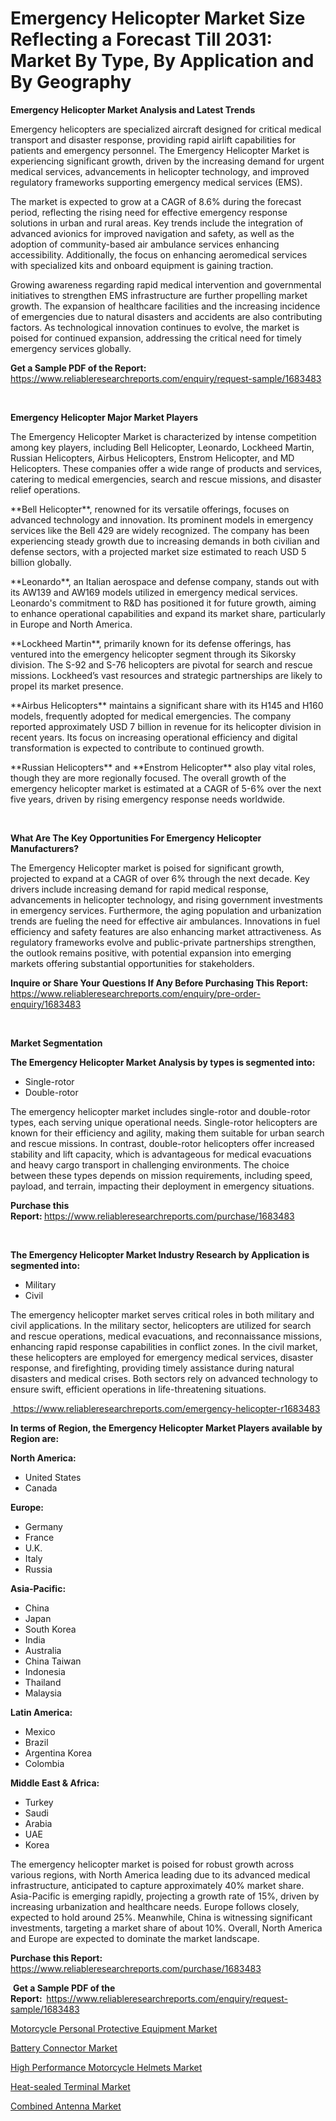 <p><h1>Emergency Helicopter Market Size Reflecting a Forecast Till 2031: Market By Type, By Application and By Geography</h1></p><p><strong>Emergency Helicopter Market Analysis and Latest Trends</strong></p>
<p><p>Emergency helicopters are specialized aircraft designed for critical medical transport and disaster response, providing rapid airlift capabilities for patients and emergency personnel. The Emergency Helicopter Market is experiencing significant growth, driven by the increasing demand for urgent medical services, advancements in helicopter technology, and improved regulatory frameworks supporting emergency medical services (EMS).</p><p>The market is expected to grow at a CAGR of 8.6% during the forecast period, reflecting the rising need for effective emergency response solutions in urban and rural areas. Key trends include the integration of advanced avionics for improved navigation and safety, as well as the adoption of community-based air ambulance services enhancing accessibility. Additionally, the focus on enhancing aeromedical services with specialized kits and onboard equipment is gaining traction.</p><p>Growing awareness regarding rapid medical intervention and governmental initiatives to strengthen EMS infrastructure are further propelling market growth. The expansion of healthcare facilities and the increasing incidence of emergencies due to natural disasters and accidents are also contributing factors. As technological innovation continues to evolve, the market is poised for continued expansion, addressing the critical need for timely emergency services globally.</p></p>
<p><strong>Get a Sample PDF of the Report:&nbsp;</strong> <a href="https://www.reliableresearchreports.com/enquiry/request-sample/1683483?utm_campaign=8&utm_medium=2&utm_source=Github&utm_content=ia&utm_term=15102024&utm_id=emergency-helicopter">https://www.reliableresearchreports.com/enquiry/request-sample/1683483</a></p>
<p>&nbsp;</p>
<p><strong>Emergency Helicopter Major Market Players</strong></p>
<p><p>The Emergency Helicopter Market is characterized by intense competition among key players, including Bell Helicopter, Leonardo, Lockheed Martin, Russian Helicopters, Airbus Helicopters, Enstrom Helicopter, and MD Helicopters. These companies offer a wide range of products and services, catering to medical emergencies, search and rescue missions, and disaster relief operations.</p><p>**Bell Helicopter**, renowned for its versatile offerings, focuses on advanced technology and innovation. Its prominent models in emergency services like the Bell 429 are widely recognized. The company has been experiencing steady growth due to increasing demands in both civilian and defense sectors, with a projected market size estimated to reach USD 5 billion globally.</p><p>**Leonardo**, an Italian aerospace and defense company, stands out with its AW139 and AW169 models utilized in emergency medical services. Leonardo's commitment to R&D has positioned it for future growth, aiming to enhance operational capabilities and expand its market share, particularly in Europe and North America.</p><p>**Lockheed Martin**, primarily known for its defense offerings, has ventured into the emergency helicopter segment through its Sikorsky division. The S-92 and S-76 helicopters are pivotal for search and rescue missions. Lockheed’s vast resources and strategic partnerships are likely to propel its market presence.</p><p>**Airbus Helicopters** maintains a significant share with its H145 and H160 models, frequently adopted for medical emergencies. The company reported approximately USD 7 billion in revenue for its helicopter division in recent years. Its focus on increasing operational efficiency and digital transformation is expected to contribute to continued growth.</p><p>**Russian Helicopters** and **Enstrom Helicopter** also play vital roles, though they are more regionally focused. The overall growth of the emergency helicopter market is estimated at a CAGR of 5-6% over the next five years, driven by rising emergency response needs worldwide.</p></p>
<p>&nbsp;</p>
<p><strong>What Are The Key Opportunities For Emergency Helicopter Manufacturers?</strong></p>
<p><p>The Emergency Helicopter market is poised for significant growth, projected to expand at a CAGR of over 6% through the next decade. Key drivers include increasing demand for rapid medical response, advancements in helicopter technology, and rising government investments in emergency services. Furthermore, the aging population and urbanization trends are fueling the need for effective air ambulances. Innovations in fuel efficiency and safety features are also enhancing market attractiveness. As regulatory frameworks evolve and public-private partnerships strengthen, the outlook remains positive, with potential expansion into emerging markets offering substantial opportunities for stakeholders.</p></p>
<p><strong>Inquire or Share Your Questions If Any Before Purchasing This Report:</strong> <a href="https://www.reliableresearchreports.com/enquiry/pre-order-enquiry/1683483?utm_campaign=8&utm_medium=2&utm_source=Github&utm_content=ia&utm_term=15102024&utm_id=emergency-helicopter">https://www.reliableresearchreports.com/enquiry/pre-order-enquiry/1683483</a></p>
<p>&nbsp;</p>
<p><strong>Market Segmentation</strong></p>
<p><strong>The Emergency Helicopter Market Analysis by types is segmented into:</strong></p>
<p><ul><li>Single-rotor</li><li>Double-rotor</li></ul></p>
<p><p>The emergency helicopter market includes single-rotor and double-rotor types, each serving unique operational needs. Single-rotor helicopters are known for their efficiency and agility, making them suitable for urban search and rescue missions. In contrast, double-rotor helicopters offer increased stability and lift capacity, which is advantageous for medical evacuations and heavy cargo transport in challenging environments. The choice between these types depends on mission requirements, including speed, payload, and terrain, impacting their deployment in emergency situations.</p></p>
<p><strong>Purchase this Report:&nbsp;</strong><a href="https://www.reliableresearchreports.com/purchase/1683483?utm_campaign=8&utm_medium=2&utm_source=Github&utm_content=ia&utm_term=15102024&utm_id=emergency-helicopter">https://www.reliableresearchreports.com/purchase/1683483</a></p>
<p>&nbsp;</p>
<p><strong>The Emergency Helicopter Market Industry Research by Application is segmented into:</strong></p>
<p><ul><li>Military</li><li>Civil</li></ul></p>
<p><p>The emergency helicopter market serves critical roles in both military and civil applications. In the military sector, helicopters are utilized for search and rescue operations, medical evacuations, and reconnaissance missions, enhancing rapid response capabilities in conflict zones. In the civil market, these helicopters are employed for emergency medical services, disaster response, and firefighting, providing timely assistance during natural disasters and medical crises. Both sectors rely on advanced technology to ensure swift, efficient operations in life-threatening situations.</p></p>
<p><a href="https://www.reliableresearchreports.com/emergency-helicopter-r1683483?utm_campaign=8&utm_medium=2&utm_source=Github&utm_content=ia&utm_term=15102024&utm_id=emergency-helicopter">&nbsp;https://www.reliableresearchreports.com/emergency-helicopter-r1683483</a></p>
<p><strong>In terms of Region, the Emergency Helicopter Market Players available by Region are:</strong></p>
<p>
    <p> <strong> North America: </strong>
        <ul>
            <li>United States</li>
            <li>Canada</li>
        </ul>
        </p> 
    <p> <strong> Europe: </strong>
        <ul>
            <li>Germany</li>
            <li>France</li>
            <li>U.K.</li>
            <li>Italy</li>
            <li>Russia</li>
        </ul>
        </p> 
    <p> <strong> Asia-Pacific: </strong>
        <ul>
            <li>China</li>
            <li>Japan</li>
            <li>South Korea</li>
            <li>India</li>
            <li>Australia</li>
            <li>China Taiwan</li>
            <li>Indonesia</li>
            <li>Thailand</li>
            <li>Malaysia</li>
        </ul>
        </p> 
    <p> <strong> Latin America: </strong>
        <ul>
            <li>Mexico</li>
            <li>Brazil</li>
            <li>Argentina Korea</li>
            <li>Colombia</li>
        </ul>
        </p> 
    <p> <strong> Middle East & Africa: </strong>
        <ul>
            <li>Turkey</li>
            <li>Saudi</li>
            <li>Arabia</li>
            <li>UAE</li>
            <li>Korea</li>
        </ul>
    </p>
    </p>
<p><p>The emergency helicopter market is poised for robust growth across various regions, with North America leading due to its advanced medical infrastructure, anticipated to capture approximately 40% market share. Asia-Pacific is emerging rapidly, projecting a growth rate of 15%, driven by increasing urbanization and healthcare needs. Europe follows closely, expected to hold around 25%. Meanwhile, China is witnessing significant investments, targeting a market share of about 10%. Overall, North America and Europe are expected to dominate the market landscape.</p></p>
<p><strong>Purchase this Report: </strong><a href="https://www.reliableresearchreports.com/purchase/1683483?utm_campaign=8&utm_medium=2&utm_source=Github&utm_content=ia&utm_term=15102024&utm_id=emergency-helicopter">https://www.reliableresearchreports.com/purchase/1683483</a></p>
<p>&nbsp;<strong>Get a Sample PDF of the Report:&nbsp;&nbsp;</strong><a href="https://www.reliableresearchreports.com/enquiry/request-sample/1683483?utm_campaign=8&utm_medium=2&utm_source=Github&utm_content=ia&utm_term=15102024&utm_id=emergency-helicopter">https://www.reliableresearchreports.com/enquiry/request-sample/1683483</a></p>
<p><strong></strong></p>
<p><p><a href="https://github.com/AshikRahman665/Market-Research-Report-List-1/blob/main/motorcycle-personal-protective-equipment-market.md?utm_campaign=8&utm_medium=2&utm_source=Github&utm_content=ia&utm_term=15102024&utm_id=emergency-helicopter">Motorcycle Personal Protective Equipment Market</a></p><p><a href="https://www.linkedin.com/pulse/strategic-market-insights-global-battery-connector-2024-zlpof?trk=public_post_embed_feed-article-content&utm_campaign=8&utm_medium=2&utm_source=Github&utm_content=ia&utm_term=15102024&utm_id=emergency-helicopter">Battery Connector Market</a></p><p><a href="https://github.com/JudyWalsh475/Market-Research-Report-List-1/blob/main/high-performance-motorcycle-helmets-market.md?utm_campaign=8&utm_medium=2&utm_source=Github&utm_content=ia&utm_term=15102024&utm_id=emergency-helicopter">High Performance Motorcycle Helmets Market</a></p><p><a href="https://www.linkedin.com/pulse/global-heat-sealed-terminal-market-analysis-key-trends-lwqyf?trk=public_post_embed_feed-article-content&utm_campaign=8&utm_medium=2&utm_source=Github&utm_content=ia&utm_term=15102024&utm_id=emergency-helicopter">Heat-sealed Terminal Market</a></p><p><a href="https://www.linkedin.com/pulse/combined-antenna-market-research-report-exploring-size-revenue-ohxie?utm_campaign=8&utm_medium=2&utm_source=Github&utm_content=ia&utm_term=15102024&utm_id=emergency-helicopter">Combined Antenna Market</a></p></p>